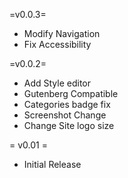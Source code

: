 =v0.0.3=
- Modify Navigation
- Fix Accessibility

=v0.0.2=
- Add Style editor
- Gutenberg Compatible
- Categories badge fix
- Screenshot Change
- Change Site logo size

= v0.01 =
- Initial Release